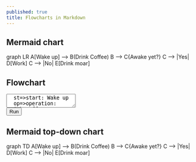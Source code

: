 ```yaml
---
published: true
title: Flowcharts in Markdown
---
```

## Mermaid chart

<div class="mermaid">
  graph LR
    A[Wake up] --> B(Drink Coffee)
	B --> C{Awake yet?}
	C --> |Yes| D[Work]
	C --> |No| E[Drink moar]
</div>

## Flowchart

<div class="hidden">
  <textarea id="code">
  st=>start: Wake up
  op=>operation: Drink coffee
  cond=>condition: Awake yet?
  e=>end: Work
  st->op->cond
  cond(yes)->e
  cond(no)->op
  </textarea>
</div>
<div class="hidden">
  <button id="run" type="button">Run</button>
</div>
<div id="canvas"></div>


## Mermaid top-down chart
<div class="mermaid">
  graph TD
  A[Wake up] --> B(Drink Coffee)
	B --> C{Awake yet?}
	C --> |Yes| D[Work]
	C --> |No| E[Drink moar]
</div>
